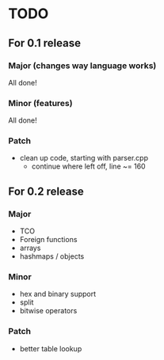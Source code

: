 # TODO

## For 0.1 release

### Major (changes way language works)
All done!
### Minor (features)
All done!
### Patch
* clean up code, starting with parser.cpp
  * continue where left off, line ~= 160

## For 0.2 release

### Major
* TCO
* Foreign functions
* arrays
* hashmaps / objects
### Minor
* hex and binary support
* split
* bitwise operators
### Patch
* better table lookup
